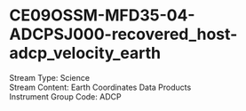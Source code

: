 # CE09OSSM-MFD35-04-ADCPSJ000-recovered_host-adcp_velocity_earth

Stream Type: Science<br>
Stream Content: Earth Coordinates Data Products<br>
Instrument Group Code: ADCP<br>
